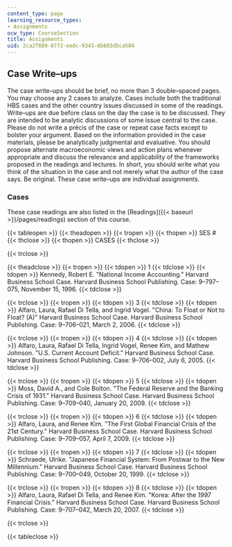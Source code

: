 ```yaml
---
content_type: page
learning_resource_types:
- Assignments
ocw_type: CourseSection
title: Assignments
uid: 2ca2f889-8772-eedc-9343-6b603d5ca584
---
```


Case Write–ups
--------------

The case write–ups should be brief, no more than 3 double–spaced pages. You may choose any 2 cases to analyze. Cases include both the traditional HBS cases and the other country issues discussed in some of the readings. Write–ups are due before class on the day the case is to be discussed. They are intended to be analytic discussions of some issue central to the case. Please do not write a précis of the case or repeat case facts except to bolster your argument. Based on the information provided in the case materials, please be analytically judgmental and evaluative. You should propose alternate macroeconomic views and action plans whenever appropriate and discuss the relevance and applicability of the frameworks proposed in the readings and lectures. In short, you should write what you think of the situation in the case and not merely what the author of the case says. Be original. These case write–ups are individual assignments.

### Cases

These case readings are also listed in the [Readings]({{< baseurl >}}/pages/readings) section of this course.

{{< tableopen >}}
{{< theadopen >}}
{{< tropen >}}
{{< thopen >}}
SES #
{{< thclose >}}
{{< thopen >}}
CASES
{{< thclose >}}

{{< trclose >}}

{{< theadclose >}}
{{< tropen >}}
{{< tdopen >}}
1
{{< tdclose >}}
{{< tdopen >}}
Kennedy, Robert E. "National Income Accounting." Harvard Business School Case. Harvard Business School Publishing. Case: 9–797–075, November 15, 1996.
{{< tdclose >}}

{{< trclose >}}
{{< tropen >}}
{{< tdopen >}}
3
{{< tdclose >}}
{{< tdopen >}}
Alfaro, Laura, Rafael Di Tella, and Ingrid Vogel. "China: To Float or Not to Float? (A)" Harvard Business School Case. Harvard Business School Publishing. Case: 9–706–021, March 2, 2006.
{{< tdclose >}}

{{< trclose >}}
{{< tropen >}}
{{< tdopen >}}
4
{{< tdclose >}}
{{< tdopen >}}
Alfaro, Laura, Rafael Di Tella, Ingrid Vogel, Renee Kim, and Mathew Johnson. "U.S. Current Account Deficit." Harvard Business School Case. Harvard Business School Publishing. Case: 9–706–002, July 6, 2005.
{{< tdclose >}}

{{< trclose >}}
{{< tropen >}}
{{< tdopen >}}
5
{{< tdclose >}}
{{< tdopen >}}
Moss, David A., and Cole Bolton. "The Federal Reserve and the Banking Crisis of 1931." Harvard Business School Case. Harvard Business School Publishing. Case: 9–709–040, January 20, 2009.
{{< tdclose >}}

{{< trclose >}}
{{< tropen >}}
{{< tdopen >}}
6
{{< tdclose >}}
{{< tdopen >}}
Alfaro, Laura, and Renee Kim. "The First Global Financial Crisis of the 21st Century." Harvard Business School Case. Harvard Business School Publishing. Case: 9–709–057, April 7, 2009.
{{< tdclose >}}

{{< trclose >}}
{{< tropen >}}
{{< tdopen >}}
7
{{< tdclose >}}
{{< tdopen >}}
Schraede, Ulrike. "Japanese Financial System: From Postwar to the New Millennium." Harvard Business School Case. Harvard Business School Publishing. Case: 9–700–049, October 20, 1999.
{{< tdclose >}}

{{< trclose >}}
{{< tropen >}}
{{< tdopen >}}
8
{{< tdclose >}}
{{< tdopen >}}
Alfaro, Laura, Rafael Di Tella, and Renee Kim. "Korea: After the 1997 Financial Crisis." Harvard Business School Case. Harvard Business School Publishing. Case: 9–707–042, March 20, 2007.
{{< tdclose >}}

{{< trclose >}}

{{< tableclose >}}